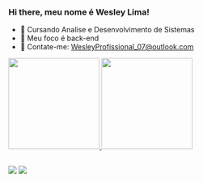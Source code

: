 ### Hi there, meu nome é Wesley Lima!

- 🔭 Cursando Analise e Desenvolvimento de Sistemas
- 🌱  Meu foco é  back-end
- 👯  Contate-me: WesleyProfissional_07@outlook.com



 
 
 <div>
  <a href="https://github.com/Wess-Lima">
  <img height="180em" src="https://github-readme-stats.vercel.app/api?username=Wess-Lima&show_icons=true&theme=dracula&include_all_commits=true&count_private=true"/>
  <img height="180em" src="https://github-readme-stats.vercel.app/api/top-langs/?username=Wess-Lima&layout=compact&langs_count=7&theme=dracula"/>
</div>


  ##
<div> 
  <a href="https://www.instagram.com/wzz_zy" target="_blank"><img src="https://img.shields.io/badge/-Instagram-%23E4405F?style=for-the-badge&logo=instagram&logoColor=white" target="_blank"></a>
  <a href="https://www.linkedin.com/in/wesley-francisco-pereira-lima-244405251" target="_blank"><img src="https://img.shields.io/badge/-LinkedIn-%230077B5?style=for-the-badge&logo=linkedin&logoColor=white" target="_blank"></a> 
  
